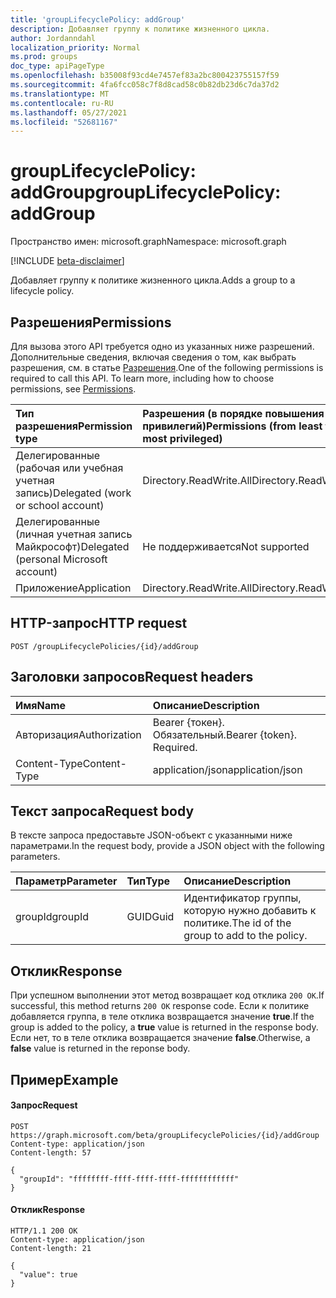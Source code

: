 ```yaml
---
title: 'groupLifecyclePolicy: addGroup'
description: Добавляет группу к политике жизненного цикла.
author: Jordanndahl
localization_priority: Normal
ms.prod: groups
doc_type: apiPageType
ms.openlocfilehash: b35008f93cd4e7457ef83a2bc800423755157f59
ms.sourcegitcommit: 4fa6fcc058c7f8d8cad58c0b82db23d6c7da37d2
ms.translationtype: MT
ms.contentlocale: ru-RU
ms.lasthandoff: 05/27/2021
ms.locfileid: "52681167"
---
```

# <a name="grouplifecyclepolicy-addgroup"></a><span data-ttu-id="f78dc-103">groupLifecyclePolicy: addGroup</span><span class="sxs-lookup"><span data-stu-id="f78dc-103">groupLifecyclePolicy: addGroup</span></span>

<span data-ttu-id="f78dc-104">Пространство имен: microsoft.graph</span><span class="sxs-lookup"><span data-stu-id="f78dc-104">Namespace: microsoft.graph</span></span>

[!INCLUDE [beta-disclaimer](../../includes/beta-disclaimer.md)]

<span data-ttu-id="f78dc-105">Добавляет группу к политике жизненного цикла.</span><span class="sxs-lookup"><span data-stu-id="f78dc-105">Adds a group to a lifecycle policy.</span></span>

## <a name="permissions"></a><span data-ttu-id="f78dc-106">Разрешения</span><span class="sxs-lookup"><span data-stu-id="f78dc-106">Permissions</span></span>

<span data-ttu-id="f78dc-p101">Для вызова этого API требуется одно из указанных ниже разрешений. Дополнительные сведения, включая сведения о том, как выбрать разрешения, см. в статье [Разрешения](/graph/permissions-reference).</span><span class="sxs-lookup"><span data-stu-id="f78dc-p101">One of the following permissions is required to call this API. To learn more, including how to choose permissions, see [Permissions](/graph/permissions-reference).</span></span>


|<span data-ttu-id="f78dc-109">Тип разрешения</span><span class="sxs-lookup"><span data-stu-id="f78dc-109">Permission type</span></span>      | <span data-ttu-id="f78dc-110">Разрешения (в порядке повышения привилегий)</span><span class="sxs-lookup"><span data-stu-id="f78dc-110">Permissions (from least to most privileged)</span></span>              |
|:--------------------|:---------------------------------------------------------|
|<span data-ttu-id="f78dc-111">Делегированные (рабочая или учебная учетная запись)</span><span class="sxs-lookup"><span data-stu-id="f78dc-111">Delegated (work or school account)</span></span> | <span data-ttu-id="f78dc-112">Directory.ReadWrite.All</span><span class="sxs-lookup"><span data-stu-id="f78dc-112">Directory.ReadWrite.All</span></span>    |
|<span data-ttu-id="f78dc-113">Делегированные (личная учетная запись Майкрософт)</span><span class="sxs-lookup"><span data-stu-id="f78dc-113">Delegated (personal Microsoft account)</span></span> | <span data-ttu-id="f78dc-114">Не поддерживается</span><span class="sxs-lookup"><span data-stu-id="f78dc-114">Not supported</span></span> |
|<span data-ttu-id="f78dc-115">Приложение</span><span class="sxs-lookup"><span data-stu-id="f78dc-115">Application</span></span> | <span data-ttu-id="f78dc-116">Directory.ReadWrite.All</span><span class="sxs-lookup"><span data-stu-id="f78dc-116">Directory.ReadWrite.All</span></span> |

## <a name="http-request"></a><span data-ttu-id="f78dc-117">HTTP-запрос</span><span class="sxs-lookup"><span data-stu-id="f78dc-117">HTTP request</span></span>
<!-- { "blockType": "ignored" } -->
```http
POST /groupLifecyclePolicies/{id}/addGroup
```

## <a name="request-headers"></a><span data-ttu-id="f78dc-118">Заголовки запросов</span><span class="sxs-lookup"><span data-stu-id="f78dc-118">Request headers</span></span>

| <span data-ttu-id="f78dc-119">Имя</span><span class="sxs-lookup"><span data-stu-id="f78dc-119">Name</span></span> | <span data-ttu-id="f78dc-120">Описание</span><span class="sxs-lookup"><span data-stu-id="f78dc-120">Description</span></span> |
|:---------------|:----------|
| <span data-ttu-id="f78dc-121">Авторизация</span><span class="sxs-lookup"><span data-stu-id="f78dc-121">Authorization</span></span> | <span data-ttu-id="f78dc-p102">Bearer {токен}. Обязательный.</span><span class="sxs-lookup"><span data-stu-id="f78dc-p102">Bearer {token}. Required.</span></span> |
| <span data-ttu-id="f78dc-124">Content-Type</span><span class="sxs-lookup"><span data-stu-id="f78dc-124">Content-Type</span></span>  | <span data-ttu-id="f78dc-125">application/json</span><span class="sxs-lookup"><span data-stu-id="f78dc-125">application/json</span></span> |

## <a name="request-body"></a><span data-ttu-id="f78dc-126">Текст запроса</span><span class="sxs-lookup"><span data-stu-id="f78dc-126">Request body</span></span>
<span data-ttu-id="f78dc-127">В тексте запроса предоставьте JSON-объект с указанными ниже параметрами.</span><span class="sxs-lookup"><span data-stu-id="f78dc-127">In the request body, provide a JSON object with the following parameters.</span></span>

| <span data-ttu-id="f78dc-128">Параметр</span><span class="sxs-lookup"><span data-stu-id="f78dc-128">Parameter</span></span> | <span data-ttu-id="f78dc-129">Тип</span><span class="sxs-lookup"><span data-stu-id="f78dc-129">Type</span></span> | <span data-ttu-id="f78dc-130">Описание</span><span class="sxs-lookup"><span data-stu-id="f78dc-130">Description</span></span> |
|:---------------|:--------|:----------|
|<span data-ttu-id="f78dc-131">groupId</span><span class="sxs-lookup"><span data-stu-id="f78dc-131">groupId</span></span>|<span data-ttu-id="f78dc-132">GUID</span><span class="sxs-lookup"><span data-stu-id="f78dc-132">Guid</span></span>| <span data-ttu-id="f78dc-133">Идентификатор группы, которую нужно добавить к политике.</span><span class="sxs-lookup"><span data-stu-id="f78dc-133">The id of the group to add to the policy.</span></span> |

## <a name="response"></a><span data-ttu-id="f78dc-134">Отклик</span><span class="sxs-lookup"><span data-stu-id="f78dc-134">Response</span></span>

<span data-ttu-id="f78dc-135">При успешном выполнении этот метод возвращает код отклика `200 OK`.</span><span class="sxs-lookup"><span data-stu-id="f78dc-135">If successful, this method returns `200 OK` response code.</span></span> <span data-ttu-id="f78dc-136">Если к политике добавляется группа, в теле отклика возвращается значение **true**.</span><span class="sxs-lookup"><span data-stu-id="f78dc-136">If the group is added to the policy, a **true** value is returned in the response body.</span></span> <span data-ttu-id="f78dc-137">Если нет, то в теле отклика возвращается значение **false**.</span><span class="sxs-lookup"><span data-stu-id="f78dc-137">Otherwise, a **false** value is returned in the reponse body.</span></span>

## <a name="example"></a><span data-ttu-id="f78dc-138">Пример</span><span class="sxs-lookup"><span data-stu-id="f78dc-138">Example</span></span>

#### <a name="request"></a><span data-ttu-id="f78dc-139">Запрос</span><span class="sxs-lookup"><span data-stu-id="f78dc-139">Request</span></span>

<!-- {
  "blockType": "ignored",
  "name": "grouplifecyclepolicy_addgroup"
} -->
```http
POST https://graph.microsoft.com/beta/groupLifecyclePolicies/{id}/addGroup
Content-type: application/json
Content-length: 57

{
  "groupId": "ffffffff-ffff-ffff-ffff-ffffffffffff"
}
```

#### <a name="response"></a><span data-ttu-id="f78dc-140">Отклик</span><span class="sxs-lookup"><span data-stu-id="f78dc-140">Response</span></span>
<!-- { "blockType": "ignored" } -->

```http
HTTP/1.1 200 OK
Content-type: application/json
Content-length: 21

{
  "value": true
}
```

<!-- uuid: 8fcb5dbc-d5aa-4681-8e31-b001d5168d79
2015-10-25 14:57:30 UTC -->
<!--
{
  "type": "#page.annotation",
  "description": "groupLifecyclePolicy: addgroup",
  "keywords": "",
  "section": "documentation",
  "tocPath": "",
  "suppressions": []
}
-->


